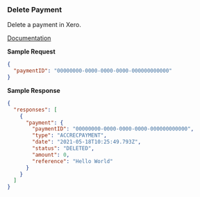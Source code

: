 ### Delete Payment

Delete a payment in Xero.

[Documentation](https://xeroapi.github.io/xero-node/accounting/index.html#api-Accounting-deletePayment)

**Sample Request**
```json
{
  "paymentID": "00000000-0000-0000-0000-000000000000"
}
```

**Sample Response**
```json
{
  "responses": [
    {
      "payment": {
        "paymentID": "00000000-0000-0000-0000-000000000000",
        "type": "ACCRECPAYMENT",
        "date": "2021-05-18T10:25:49.793Z",
        "status": "DELETED",
        "amount": 0,
        "reference": "Hello World"
      }
    }
  ]
}
```
